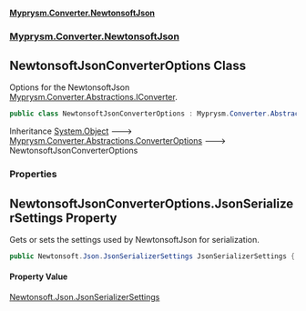 #### [Myprysm.Converter.NewtonsoftJson](index.md 'index')
### [Myprysm.Converter.NewtonsoftJson](index.md#Myprysm_Converter_NewtonsoftJson 'Myprysm.Converter.NewtonsoftJson')
## NewtonsoftJsonConverterOptions Class
Options for the NewtonsoftJson [Myprysm.Converter.Abstractions.IConverter](https://docs.microsoft.com/en-us/dotnet/api/Myprysm.Converter.Abstractions.IConverter 'Myprysm.Converter.Abstractions.IConverter').  
```csharp
public class NewtonsoftJsonConverterOptions : Myprysm.Converter.Abstractions.ConverterOptions
```

Inheritance [System.Object](https://docs.microsoft.com/en-us/dotnet/api/System.Object 'System.Object') &#129106; [Myprysm.Converter.Abstractions.ConverterOptions](https://docs.microsoft.com/en-us/dotnet/api/Myprysm.Converter.Abstractions.ConverterOptions 'Myprysm.Converter.Abstractions.ConverterOptions') &#129106; NewtonsoftJsonConverterOptions  
### Properties
<a name='Myprysm_Converter_NewtonsoftJson_NewtonsoftJsonConverterOptions_JsonSerializerSettings'></a>
## NewtonsoftJsonConverterOptions.JsonSerializerSettings Property
Gets or sets the settings used by NewtonsoftJson for serialization.  
```csharp
public Newtonsoft.Json.JsonSerializerSettings JsonSerializerSettings { get; set; }
```
#### Property Value
[Newtonsoft.Json.JsonSerializerSettings](https://docs.microsoft.com/en-us/dotnet/api/Newtonsoft.Json.JsonSerializerSettings 'Newtonsoft.Json.JsonSerializerSettings')
  

